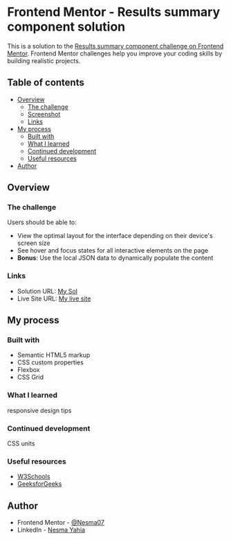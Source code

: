 # Frontend Mentor - Results summary component solution

This is a solution to the [Results summary component challenge on Frontend Mentor](https://www.frontendmentor.io/challenges/results-summary-component-CE_K6s0maV). Frontend Mentor challenges help you improve your coding skills by building realistic projects. 

## Table of contents

- [Overview](#overview)
  - [The challenge](#the-challenge)
  - [Screenshot](#screenshot)
  - [Links](#links)
- [My process](#my-process)
  - [Built with](#built-with)
  - [What I learned](#what-i-learned)
  - [Continued development](#continued-development)
  - [Useful resources](#useful-resources)
- [Author](#author)

## Overview

### The challenge

Users should be able to:

- View the optimal layout for the interface depending on their device's screen size
- See hover and focus states for all interactive elements on the page
- **Bonus**: Use the local JSON data to dynamically populate the content

### Links

- Solution URL: [My Sol](https://github.com/Nesma07/Results-Summary-Component-Main)
- Live Site URL: [My live site](https://nesma07.github.io/Results-Summary-Component-Main/)

## My process

### Built with

- Semantic HTML5 markup
- CSS custom properties
- Flexbox
- CSS Grid

### What I learned

responsive design tips

### Continued development

CSS units

### Useful resources

- [W3Schools](https://www.w3schools.com)
- [GeeksforGeeks](https://www.geeksforgeeks.org)

## Author

- Frontend Mentor - [@Nesma07](https://www.frontendmentor.io/profile/Nesma07)
- LinkedIn - [Nesma Yahia](https://www.linkedin.com/in/nesma-yahia-801a92237/?trk=PROFILE_DROP_DOWN)

